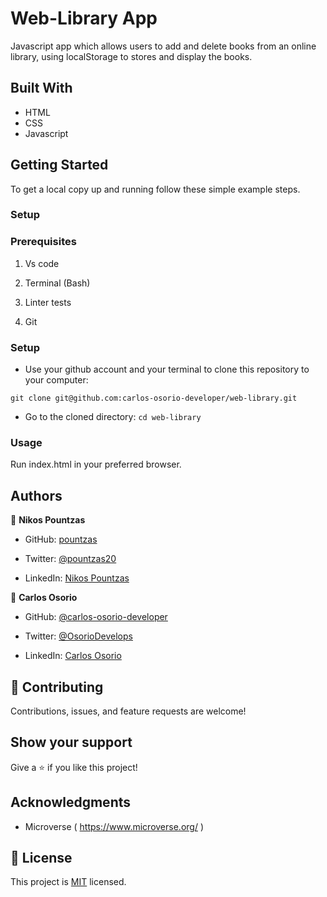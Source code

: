 # Web-Library App

Javascript app which allows users to add and delete books from an online library, using localStorage to stores and display the books.

## Built With

- HTML
- CSS
- Javascript


## Getting Started

To get a local copy up and running follow these simple example steps.

### Setup

### Prerequisites

1. Vs code

2. Terminal (Bash)

3. Linter tests

4. Git


### Setup

- Use your github account and your terminal to clone this repository to your computer:

`git clone git@github.com:carlos-osorio-developer/web-library.git`

- Go to the cloned directory:
`cd web-library`


### Usage

Run index.html in your preferred browser.


## Authors


👤 **Nikos Pountzas**

- GitHub: [pountzas](https://github.com/pountzas)

- Twitter: [@pountzas20](https://twitter.com/pountzas20)

- LinkedIn: [Nikos Pountzas](https://www.linkedin.com/in/nikos-pountzas/)

👤 **Carlos Osorio**

- GitHub: [@carlos-osorio-developer](https://github.com/carlos-osorio-developer)

- Twitter: [@OsorioDevelops](https://twitter.com/@OsorioDevelops)

- LinkedIn: [Carlos Osorio](https://www.linkedin.com/in/carlos-osorio-developer/)
​
## 🤝 Contributing

Contributions, issues, and feature requests are welcome!

## Show your support


Give a ⭐️ if you like this project!


## Acknowledgments

- Microverse ( https://www.microverse.org/ )

## 📝 License

This project is [MIT](./MIT.md) licensed.